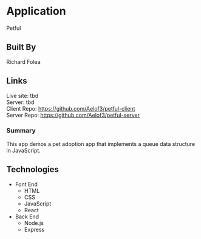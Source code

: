 # Application
Petful

## Built By
Richard Folea

## Links
Live site: tbd  
Server: tbd  
Client Repo: https://github.com/Aelof3/petful-client  
Server Repo: https://github.com/Aelof3/petful-server  

### Summary
This app demos a pet adoption app that implements a queue data structure in JavaScript.

## Technologies
- Font End
  * HTML
  * CSS
  * JavaScript
  * React
- Back End
  * Node.js
  * Express


